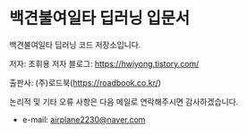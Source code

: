 # 백견불여일타 딥러닝 입문서

백견불여일타 딥러닝 코드 저장소입니다.  

저자: 조휘용
저자 블로그: https://hwiyong.tistory.com/  

출판사: (주)로드북(https://roadbook.co.kr/)  


논리적 및 기타 오류 사항은 다음 메일로 연락해주시면 감사하겠습니다.  
+ e-mail: airplane2230@naver.com



